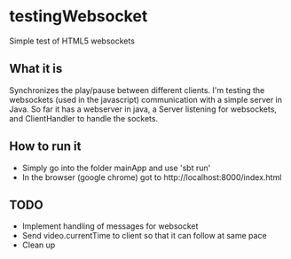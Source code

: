 testingWebsocket
================

Simple test of HTML5 websockets

## What it is

Synchronizes the play/pause between different clients.
I'm testing the websockets (used in the javascript) communication with a simple server in Java.
So far it has a webserver in java, a Server listening for websockets, and ClientHandler to handle the sockets.

## How to run it 
* Simply go into the folder mainApp and use 'sbt run'
* In the browser (google chrome) got to http://localhost:8000/index.html

## TODO
* Implement handling of messages for websocket
* Send video.currentTime to client so that it can follow at same pace
* Clean up
